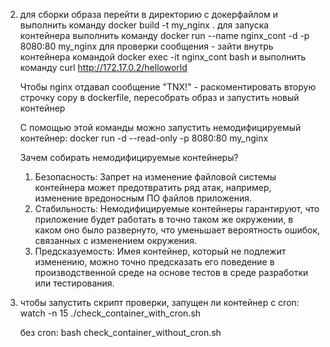 
2) для сборки образа перейти в директорию с докерфайлом и выполнить команду docker build -t my_nginx .
   для запуска контейнера выполнить команду docker run --name nginx_cont -d -p 8080:80 my_nginx
   для проверки сообщения - зайти внутрь контейнера командой docker exec -it nginx_cont bash и выполнить команду curl http://172.17.0.2/helloworld

   Чтобы nginx отдавал сообщение "TNX!" - раскоментировать вторую строчку copy в dockerfile, пересобрать образ и запустить новый контейнер

   С помощью этой команды можно запустить немодифицируемый контейнер: docker run -d --read-only -p 8080:80 my_nginx

   Зачем собирать немодифицируемые контейнеры?
   1. Безопасность: Запрет на изменение файловой системы контейнера может предотвратить ряд атак, например, изменение вредоносным ПО файлов приложения.
   2. Стабильность: Немодифицируемые контейнеры гарантируют, что приложение будет работать в точно таком же окружении, в каком оно было развернуто, что уменьшает       вероятность ошибок, связанных с изменением окружения.
   3. Предсказуемость: Имея контейнер, который не подлежит изменению, можно точно предсказать его поведение в производственной среде на основе тестов в среде разработки или тестирования.

   
4) чтобы запустить скрипт проверки, запущен ли контейнер с cron: watch -n 15 ./check_container_with_cron.sh

   без cron: bash check_container_without_cron.sh


